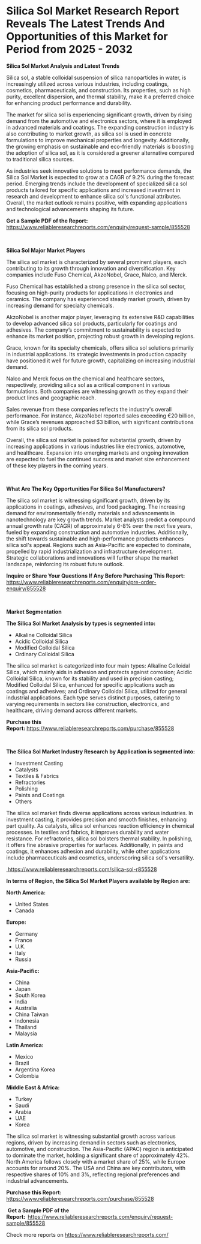 <p><h1>Silica Sol Market Research Report Reveals The Latest Trends And Opportunities of this Market for Period from 2025 - 2032</h1></p><p><strong>Silica Sol Market Analysis and Latest Trends</strong></p>
<p><p>Silica sol, a stable colloidal suspension of silica nanoparticles in water, is increasingly utilized across various industries, including coatings, cosmetics, pharmaceuticals, and construction. Its properties, such as high purity, excellent dispersion, and thermal stability, make it a preferred choice for enhancing product performance and durability.</p><p>The market for silica sol is experiencing significant growth, driven by rising demand from the automotive and electronics sectors, where it is employed in advanced materials and coatings. The expanding construction industry is also contributing to market growth, as silica sol is used in concrete formulations to improve mechanical properties and longevity. Additionally, the growing emphasis on sustainable and eco-friendly materials is boosting the adoption of silica sol, as it is considered a greener alternative compared to traditional silica sources.</p><p>As industries seek innovative solutions to meet performance demands, the Silica Sol Market is expected to grow at a CAGR of 9.2% during the forecast period. Emerging trends include the development of specialized silica sol products tailored for specific applications and increased investment in research and development to enhance silica sol's functional attributes. Overall, the market outlook remains positive, with expanding applications and technological advancements shaping its future.</p></p>
<p><strong>Get a Sample PDF of the Report:&nbsp;</strong> <a href="https://www.reliableresearchreports.com/enquiry/request-sample/855528?utm_campaign=3053&utm_medium=2&utm_source=Github&utm_content=ia&utm_term=01042025&utm_id=silica-sol">https://www.reliableresearchreports.com/enquiry/request-sample/855528</a></p>
<p>&nbsp;</p>
<p><strong>Silica Sol Major Market Players</strong></p>
<p><p>The silica sol market is characterized by several prominent players, each contributing to its growth through innovation and diversification. Key companies include Fuso Chemical, AkzoNobel, Grace, Nalco, and Merck.</p><p>Fuso Chemical has established a strong presence in the silica sol sector, focusing on high-purity products for applications in electronics and ceramics. The company has experienced steady market growth, driven by increasing demand for specialty chemicals.</p><p>AkzoNobel is another major player, leveraging its extensive R&D capabilities to develop advanced silica sol products, particularly for coatings and adhesives. The company’s commitment to sustainability is expected to enhance its market position, projecting robust growth in developing regions.</p><p>Grace, known for its specialty chemicals, offers silica sol solutions primarily in industrial applications. Its strategic investments in production capacity have positioned it well for future growth, capitalizing on increasing industrial demand.</p><p>Nalco and Merck focus on the chemical and healthcare sectors, respectively, providing silica sol as a critical component in various formulations. Both companies are witnessing growth as they expand their product lines and geographic reach.</p><p>Sales revenue from these companies reflects the industry's overall performance. For instance, AkzoNobel reported sales exceeding €20 billion, while Grace’s revenues approached $3 billion, with significant contributions from its silica sol products.</p><p>Overall, the silica sol market is poised for substantial growth, driven by increasing applications in various industries like electronics, automotive, and healthcare. Expansion into emerging markets and ongoing innovation are expected to fuel the continued success and market size enhancement of these key players in the coming years.</p></p>
<p>&nbsp;</p>
<p><strong>What Are The Key Opportunities For Silica Sol Manufacturers?</strong></p>
<p><p>The silica sol market is witnessing significant growth, driven by its applications in coatings, adhesives, and food packaging. The increasing demand for environmentally friendly materials and advancements in nanotechnology are key growth trends. Market analysts predict a compound annual growth rate (CAGR) of approximately 6-8% over the next five years, fueled by expanding construction and automotive industries. Additionally, the shift towards sustainable and high-performance products enhances silica sol's appeal. Regions such as Asia-Pacific are expected to dominate, propelled by rapid industrialization and infrastructure development. Strategic collaborations and innovations will further shape the market landscape, reinforcing its robust future outlook.</p></p>
<p><strong>Inquire or Share Your Questions If Any Before Purchasing This Report:</strong> <a href="https://www.reliableresearchreports.com/enquiry/pre-order-enquiry/855528?utm_campaign=3053&utm_medium=2&utm_source=Github&utm_content=ia&utm_term=01042025&utm_id=silica-sol">https://www.reliableresearchreports.com/enquiry/pre-order-enquiry/855528</a></p>
<p>&nbsp;</p>
<p><strong>Market Segmentation</strong></p>
<p><strong>The Silica Sol Market Analysis by types is segmented into:</strong></p>
<p><ul><li>Alkaline Colloidal Silica</li><li>Acidic Colloidal Silica</li><li>Modified Colloidal Silica</li><li>Ordinary Colloidal Silica</li></ul></p>
<p><p>The silica sol market is categorized into four main types: Alkaline Colloidal Silica, which mainly aids in adhesion and protects against corrosion; Acidic Colloidal Silica, known for its stability and used in precision casting; Modified Colloidal Silica, enhanced for specific applications such as coatings and adhesives; and Ordinary Colloidal Silica, utilized for general industrial applications. Each type serves distinct purposes, catering to varying requirements in sectors like construction, electronics, and healthcare, driving demand across different markets.</p></p>
<p><strong>Purchase this Report:&nbsp;</strong><a href="https://www.reliableresearchreports.com/purchase/855528?utm_campaign=3053&utm_medium=2&utm_source=Github&utm_content=ia&utm_term=01042025&utm_id=silica-sol">https://www.reliableresearchreports.com/purchase/855528</a></p>
<p>&nbsp;</p>
<p><strong>The Silica Sol Market Industry Research by Application is segmented into:</strong></p>
<p><ul><li>Investment Casting</li><li>Catalysts</li><li>Textiles & Fabrics</li><li>Refractories</li><li>Polishing</li><li>Paints and Coatings</li><li>Others</li></ul></p>
<p><p>The silica sol market finds diverse applications across various industries. In investment casting, it provides precision and smooth finishes, enhancing part quality. As catalysts, silica sol enhances reaction efficiency in chemical processes. In textiles and fabrics, it improves durability and water resistance. For refractories, silica sol bolsters thermal stability. In polishing, it offers fine abrasive properties for surfaces. Additionally, in paints and coatings, it enhances adhesion and durability, while other applications include pharmaceuticals and cosmetics, underscoring silica sol's versatility.</p></p>
<p><a href="https://www.reliableresearchreports.com/silica-sol-r855528?utm_campaign=3053&utm_medium=2&utm_source=Github&utm_content=ia&utm_term=01042025&utm_id=silica-sol">&nbsp;https://www.reliableresearchreports.com/silica-sol-r855528</a></p>
<p><strong>In terms of Region, the Silica Sol Market Players available by Region are:</strong></p>
<p>
    <p> <strong> North America: </strong>
        <ul>
            <li>United States</li>
            <li>Canada</li>
        </ul>
        </p> 
    <p> <strong> Europe: </strong>
        <ul>
            <li>Germany</li>
            <li>France</li>
            <li>U.K.</li>
            <li>Italy</li>
            <li>Russia</li>
        </ul>
        </p> 
    <p> <strong> Asia-Pacific: </strong>
        <ul>
            <li>China</li>
            <li>Japan</li>
            <li>South Korea</li>
            <li>India</li>
            <li>Australia</li>
            <li>China Taiwan</li>
            <li>Indonesia</li>
            <li>Thailand</li>
            <li>Malaysia</li>
        </ul>
        </p> 
    <p> <strong> Latin America: </strong>
        <ul>
            <li>Mexico</li>
            <li>Brazil</li>
            <li>Argentina Korea</li>
            <li>Colombia</li>
        </ul>
        </p> 
    <p> <strong> Middle East & Africa: </strong>
        <ul>
            <li>Turkey</li>
            <li>Saudi</li>
            <li>Arabia</li>
            <li>UAE</li>
            <li>Korea</li>
        </ul>
    </p>
    </p>
<p><p>The silica sol market is witnessing substantial growth across various regions, driven by increasing demand in sectors such as electronics, automotive, and construction. The Asia-Pacific (APAC) region is anticipated to dominate the market, holding a significant share of approximately 42%. North America follows closely with a market share of 25%, while Europe accounts for around 20%. The USA and China are key contributors, with respective shares of 10% and 3%, reflecting regional preferences and industrial advancements.</p></p>
<p><strong>Purchase this Report: </strong><a href="https://www.reliableresearchreports.com/purchase/855528?utm_campaign=3053&utm_medium=2&utm_source=Github&utm_content=ia&utm_term=01042025&utm_id=silica-sol">https://www.reliableresearchreports.com/purchase/855528</a></p>
<p>&nbsp;<strong>Get a Sample PDF of the Report:&nbsp;&nbsp;</strong><a href="https://www.reliableresearchreports.com/enquiry/request-sample/855528?utm_campaign=3053&utm_medium=2&utm_source=Github&utm_content=ia&utm_term=01042025&utm_id=silica-sol">https://www.reliableresearchreports.com/enquiry/request-sample/855528</a></p>
<p><strong></strong></p>
<p>Check more reports on <a href="https://www.reliableresearchreports.com/?utm_campaign=3053&utm_medium=2&utm_source=Github&utm_content=ia&utm_term=01042025&utm_id=silica-sol">https://www.reliableresearchreports.com/</a></p>
